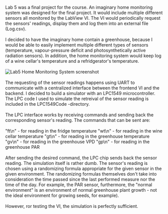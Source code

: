 Lab 5 was a final project for the course. An imaginary home monitoring system was designed for the final project. It would include multiple different sensors all monitored by the LabView VI. The VI would periodically request the sensors' readings, display them and log them into an external file (Log.csv).
<br />
<br />
I decided to have the imaginary home contain a greenhouse, because I would be able to easily implement multiple different types of sensors (temperature, vapour-pressure deficit and photosynthetically active radiation sensors). In addition, the
home monitoring system would keep log of a wine cellar's temperature and a refridgerator's temperature.
<br />
<br />
![Lab5 Home Monitoring System screenshot](HomeMontioringSystem.png)
<br />
<br />
The requesting of the sensor readings happens using UART to communicate with a centralized interface between the frontend VI and the backend. I decided to build a simulator with an LPC1549 microcontroller. The LPC code I used to simulate the retreival of the sensor reading is included in the LPC1549Code -directory.
<br />
<br />
The LPC interface works by receiving commands and sending back the corresponding sensor's reading. The commands that can be sent are:
<br />
<br />
"ft\n" - for reading in the fridge temperature
"wt\n" - for reading in the wine cellar temperature
"gt\n" - for reading in the greenhouse temperature
"gv\n" - for reading in the greenhouse VPD
"gp\n" - for reading in the greenhouse PAR
<br />
<br />
After sending the desired command, the LPC chip sends back the sensor reading. The simulation itself is rather dumb. The sensor's reading is chosen using a randomizing formula appropriate for the given sensor in the given environment. The randomizing formulas themselves don't take into consideration the time passed since the last performed measure nor the time of the day. For example, the PAR sensor, furthermore, the "normal environment" is an environment of normal greenhouse plant growth - not the ideal environment for growing seeds, for example).
<br />
<br />
However, ror testing the VI, the simulation is perfectly sufficient.